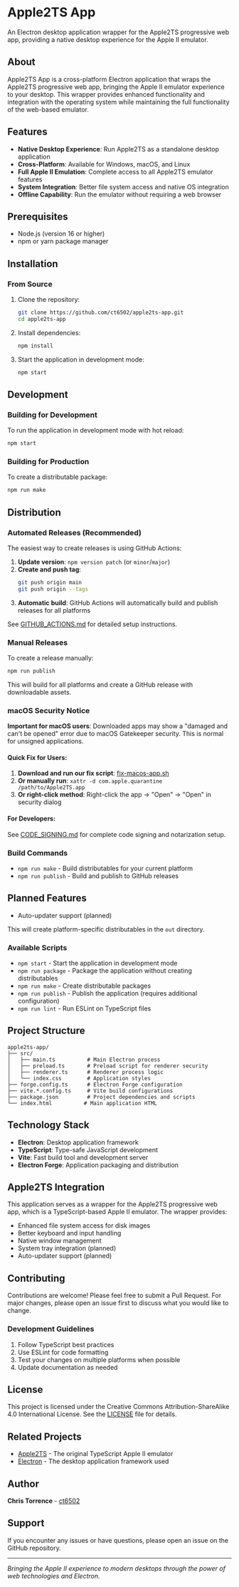 # Apple2TS App

An Electron desktop application wrapper for the Apple2TS progressive web app, providing a native desktop experience for the Apple II emulator.

## About

Apple2TS App is a cross-platform Electron application that wraps the Apple2TS progressive web app, bringing the Apple II emulator experience to your desktop. This wrapper provides enhanced functionality and integration with the operating system while maintaining the full functionality of the web-based emulator.

## Features

- **Native Desktop Experience**: Run Apple2TS as a standalone desktop application
- **Cross-Platform**: Available for Windows, macOS, and Linux
- **Full Apple II Emulation**: Complete access to all Apple2TS emulator features
- **System Integration**: Better file system access and native OS integration
- **Offline Capability**: Run the emulator without requiring a web browser

## Prerequisites

- Node.js (version 16 or higher)
- npm or yarn package manager

## Installation

### From Source

1. Clone the repository:
   ```bash
   git clone https://github.com/ct6502/apple2ts-app.git
   cd apple2ts-app
   ```

2. Install dependencies:
   ```bash
   npm install
   ```

3. Start the application in development mode:
   ```bash
   npm start
   ```

## Development

### Building for Development

To run the application in development mode with hot reload:

```bash
npm start
```

### Building for Production

To create a distributable package:

```bash
npm run make
```

## Distribution

### Automated Releases (Recommended)

The easiest way to create releases is using GitHub Actions:

1. **Update version**: `npm version patch` (or `minor`/`major`)
2. **Create and push tag**: 
   ```bash
   git push origin main
   git push origin --tags
   ```
3. **Automatic build**: GitHub Actions will automatically build and publish releases for all platforms

See [GITHUB_ACTIONS.md](./GITHUB_ACTIONS.md) for detailed setup instructions.

### Manual Releases

To create a release manually:

```bash
npm run publish
```

This will build for all platforms and create a GitHub release with downloadable assets.

### macOS Security Notice

**Important for macOS users**: Downloaded apps may show a "damaged and can't be opened" error due to macOS Gatekeeper security. This is normal for unsigned applications.

#### Quick Fix for Users:
1. **Download and run our fix script**: [fix-macos-app.sh](./fix-macos-app.sh)
2. **Or manually run**: `xattr -d com.apple.quarantine /path/to/Apple2TS.app`
3. **Or right-click method**: Right-click the app → "Open" → "Open" in security dialog

#### For Developers:
See [CODE_SIGNING.md](./CODE_SIGNING.md) for complete code signing and notarization setup.

### Build Commands

- `npm run make` - Build distributables for your current platform
- `npm run publish` - Build and publish to GitHub releases

## Planned Features

- Auto-updater support (planned)

This will create platform-specific distributables in the `out` directory.

### Available Scripts

- `npm start` - Start the application in development mode
- `npm run package` - Package the application without creating distributables
- `npm run make` - Create distributable packages
- `npm run publish` - Publish the application (requires additional configuration)
- `npm run lint` - Run ESLint on TypeScript files

## Project Structure

```
apple2ts-app/
├── src/
│   ├── main.ts          # Main Electron process
│   ├── preload.ts       # Preload script for renderer security
│   ├── renderer.ts      # Renderer process logic
│   └── index.css        # Application styles
├── forge.config.ts      # Electron Forge configuration
├── vite.*.config.ts     # Vite build configurations
├── package.json         # Project dependencies and scripts
└── index.html          # Main application HTML
```

## Technology Stack

- **Electron**: Desktop application framework
- **TypeScript**: Type-safe JavaScript development
- **Vite**: Fast build tool and development server
- **Electron Forge**: Application packaging and distribution

## Apple2TS Integration

This application serves as a wrapper for the Apple2TS progressive web app, which is a TypeScript-based Apple II emulator. The wrapper provides:

- Enhanced file system access for disk images
- Better keyboard and input handling
- Native window management
- System tray integration (planned)
- Auto-updater support (planned)

## Contributing

Contributions are welcome! Please feel free to submit a Pull Request. For major changes, please open an issue first to discuss what you would like to change.

### Development Guidelines

1. Follow TypeScript best practices
2. Use ESLint for code formatting
3. Test your changes on multiple platforms when possible
4. Update documentation as needed

## License

This project is licensed under the Creative Commons Attribution-ShareAlike 4.0 International License. See the [LICENSE](LICENSE) file for details.

## Related Projects

- [Apple2TS](https://github.com/ct6502/apple2ts) - The original TypeScript Apple II emulator
- [Electron](https://electronjs.org) - The desktop application framework used

## Author

**Chris Torrence** - [ct6502](https://github.com/ct6502)

## Support

If you encounter any issues or have questions, please open an issue on the GitHub repository.

---

*Bringing the Apple II experience to modern desktops through the power of web technologies and Electron.*